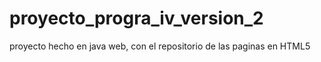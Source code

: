 # proyecto_progra_iv_version_2
proyecto hecho en java web, con el repositorio de las paginas en HTML5
